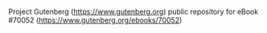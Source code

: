 Project Gutenberg (https://www.gutenberg.org) public repository for
eBook #70052 (https://www.gutenberg.org/ebooks/70052)

